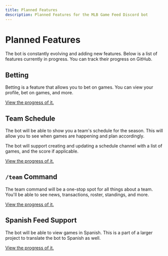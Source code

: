 ```yaml
---
title: Planned Features
description: Planned Features for the MLB Game Feed Discord bot
---
```


# Planned Features

The bot is constantly evolving and adding new features. Below is a list of features currently in progress.
You can track their progress on GitHub.

## Betting

Betting is a feature that allows you to bet on games. You can view your profile, bet on games, and more.

[View the progress of it.](https://github.com/Chew/MLB-GameFeed-Bot/pull/5)

## Team Schedule

The bot will be able to show you a team's schedule for the season. 
This will allow you to see when games are happening and plan accordingly.

The bot will support creating and updating a schedule channel with a list of games, and the score if applicable.

[View the progress of it.](https://github.com/Chew/MLB-GameFeed-Bot/pull/24)

## `/team` Command

The team command will be a one-stop spot for all things about a team.
You'll be able to see news, transactions, roster, standings, and more.

[View the progress of it.](https://github.com/Chew/MLB-GameFeed-Bot/pull/23)

## Spanish Feed Support

The bot will be able to view games in Spanish. 
This is a part of a larger project to translate the bot to Spanish as well.

[View the progress of it.](https://github.com/Chew/MLB-GameFeed-Bot/pull/21)

